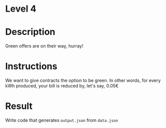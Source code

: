 Level 4
=

# Description

Green offers are on their way, hurray!

# Instructions

We want to give contracts the option to be green. In other words, for every kWh produced, your bill is reduced by, let's say, 0.05€

# Result

Write code that generates `output.json` from `data.json`
